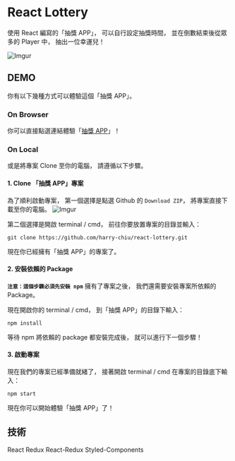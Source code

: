 # React Lottery

使用 React 編寫的「抽獎 APP」，
可以自行設定抽獎時間，
並在倒數結束後從眾多的 Player 中，
抽出一位幸運兒！

![Imgur](https://i.imgur.com/i9C7cgr.png)

## DEMO

你有以下幾種方式可以體驗這個「抽獎 APP」。

### On Browser

你可以直接點選連結體驗「[抽獎 APP](https://harry-chiu.github.io/react-lottery/)」！

### On Local

或是將專案 Clone 至你的電腦，
請遵循以下步驟。

#### 1. Clone 「抽獎 APP」專案

為了順利啟動專案，
第一個選擇是點選 Github 的 `Download ZIP`，
將專案直接下載至你的電腦。
![Imgur](https://i.imgur.com/xHtxR5N.png)

第二個選擇是開啟 terminal / cmd，
前往你要放置專案的目錄並輸入：

```
git clone https://github.com/harry-chiu/react-lottery.git
```

現在你已經擁有「抽獎 APP」的專案了。

#### 2. 安裝依賴的 Package

**`注意：這個步驟必須先安裝 npm`**
擁有了專案之後，
我們還需要安裝專案所依賴的 Package。

現在開啟你的 terminal / cmd，
到「抽獎 APP」的目錄下輸入：

```
npm install
```

等待 npm 將依賴的 package 都安裝完成後，
就可以進行下一個步驟！

#### 3. 啟動專案

現在我們的專案已經準備就緒了，
接著開啟 terminal / cmd 在專案的目錄底下輸入：

```
npm start
```

現在你可以開始體驗「抽獎 APP」了！

## 技術

React
Redux
React-Redux
Styled-Components
